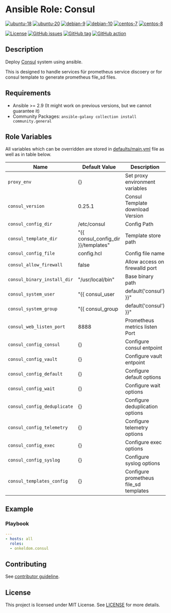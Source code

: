 # Ansible Role: Consul

[![ubuntu-18](https://img.shields.io/badge/ubuntu-18.x-orange?style=flat&logo=ubuntu)](https://ubuntu.com/)
[![ubuntu-20](https://img.shields.io/badge/ubuntu-20.x-orange?style=flat&logo=ubuntu)](https://ubuntu.com/)
[![debian-9](https://img.shields.io/badge/debian-9.x-orange?style=flat&logo=debian)](https://www.debian.org/)
[![debian-10](https://img.shields.io/badge/debian-10.x-orange?style=flat&logo=debian)](https://www.debian.org/)
[![centos-7](https://img.shields.io/badge/centos-7.x-orange?style=flat&logo=centos)](https://www.centos.org/)
[![centos-8](https://img.shields.io/badge/centos-8.x-orange?style=flat&logo=centos)](https://www.centos.org/)

[![License](https://img.shields.io/badge/license-MIT%20License-brightgreen.svg?style=flat)](https://opensource.org/licenses/MIT)
[![GitHub issues](https://img.shields.io/github/issues/OnkelDom/ansible-role-consul?style=flat)](https://github.com/OnkelDom/ansible-role-consul/issues)
[![GitHub tag](https://img.shields.io/github/tag/OnkelDom/ansible-role-consul.svg?style=flat)](https://github.com/OnkelDom/ansible-role-consul/tags)
[![GitHub action](https://github.com/OnkelDom/ansible-role-consul/workflows/ansible-lint/badge.svg)](https://github.com/OnkelDom/ansible-role-consul)

## Description

Deploy [Consul](https://github.com/hashicorp/consul) system using ansible.

This is designed to handle services für prometheus service discoery or for consul template to generate prometheus file_sd files.

## Requirements

- Ansible >= 2.9 (It might work on previous versions, but we cannot guarantee it)
- Community Packages: `ansible-galaxy collection install community.general`

## Role Variables

All variables which can be overridden are stored in [defaults/main.yml](defaults/main.yml) file as well as in table below.

| Name           | Default Value | Description                        |
| -------------- | ------------- | -----------------------------------|
| `proxy_env` |  {} | Set proxy environment variables |
| `consul_version` | 0.25.1 | Consul Template download Version |
| `consul_config_dir` | /etc/consul | Config Path |
| `consul_template_dir` | "{{ consul_config_dir }}/templates" | Template store path |
| `consul_config_file` | config.hcl | Config file name |
| `consul_allow_firewall` | false | Allow access on firewalld port |
| `consul_binary_install_dir` | "/usr/local/bin" | Base binary path |
| `consul_system_user` | "{{ consul_user | default('consul') }}" | User for Consul Template |
| `consul_system_group` | "{{ consul_group | default('consul') }}" | Group for Consul Template |
| `consul_web_listen_port` | 8888 | Prometheus metrics listen Port |
| `consul_config_consul` | {} | Configure consul entpoint |
| `consul_config_vault` | {} | Configure vault entpoint |
| `consul_config_default` | {} | Configure default options |
| `consul_config_wait` | {} | Configure wait options |
| `consul_config_deduplicate` | {} | Configure deduplication options |
| `consul_config_telemetry` | {} | Configure telemetry options |
| `consul_config_exec` | {} | Configure exec options |
| `consul_config_syslog` | {} | Configure syslog options |
| `consul_templates_config` | {} | Configure prometheus file_sd templates |

## Example

### Playbook

```yaml
---
- hosts: all
  roles:
  - onkeldom.consul
```

## Contributing

See [contributor guideline](CONTRIBUTING.md).

## License

This project is licensed under MIT License. See [LICENSE](/LICENSE) for more details.
